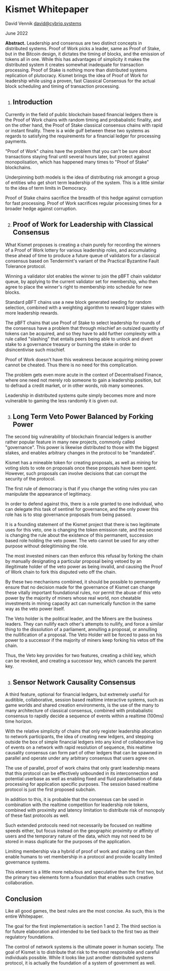 # Kismet Whitepaper

David Vennik <david@cybriq.systems>

June 2022

**Abstract.** Leadership and consensus are two distinct concepts in distributed systems. Proof of Work picks a leader, same as Proof of Stake, but in the Bitcoin design, it dictates the timing of blocks, and the emission of tokens all in one. While this has advantages of simplicity it makes the distributed system it creates somewhat inadequate for transaction processing. Proof of Stake is nothing more than distributed systems replication of plutocracy. Kismet brings the idea of Proof of Work for leadership while using a proven, fast Classical Consensus for the actual block scheduling and timing of transaction processing.



1. ## Introduction

Currently in the field of public blockchain based financial ledgers there is the Proof of Work chains with random timing and probabalistic finality, and on the other hand, the Proof of Stake classical consensus chains with rapid or instant finality. There is a wide gulf between these two systems as regards to satisfying the requirements for a financial ledger for processing payments. 

"Proof of Work" chains have the problem that you can't be sure about transactions staying final until several hours later, but protect against monopolisation, which has happened many times to "Proof of Stake" blockchains.

Underpinning both models is the idea of distributing risk amongst a group of entities who get short term leadership of the system. This is a little similar to the idea of term limits in Democracy.

Proof of Stake chains sacrifice the breadth of this hedge against corruption for fast processing. Proof of Work sacrifices regular processing times for a broader hedge against corruption.

2. ## Proof of Work for Leadership with Classical Consensus

What Kismet proposes is creating a chain purely for recording the winners of a Proof of Work lottery for various leadership roles, and accumulating these ahead of time to produce a future queue of validators for a classical consensus based on Tendermint's variant of the Practical Byzantine Fault Tolerance protocol.

Winning a validator slot enables the winner to join the pBFT chain validator queue, by applying to the current validator set for membership, who then agree to place the winner's right to membership into schedule for new blocks.

Standard pBFT chains use a new block generated seeding for random selection, combined with a weighting algorithm to reward bigger stakes with more leadership rewards.

The pBFT chains that use Proof of Stake to select leadership for rounds of the consensus have a problem that through mischief an outsized quantity of tokens can be acquired, and so they have to add further complexity with a rule called "slashing" that entails peers being able to unlock and divert stake to a governance treasury or burning the stake in order to disincentivise such mischief.

Proof of Work doesn't have this weakness because acquiring mining power cannot be cheated. Thus there is no need for this complication.

The problem gets even more acute in the context of Decentralised Finance, where one need not merely rob someone to gain a leadership position, but to defraud a credit market, or in other words, rob many someones. 

Leadership in distributed systems quite simply becomes more and more vulnerable to gaming the less randomly it is given out.

3.   ## Long Term Veto Power Balanced by Forking Power

The second big vulnerability of blockchain financial ledgers is another rather popular feature in many new projects, commonly called "governance". This power is likewise distributed to those with the biggest stakes, and enables arbitrary changes in the protocol to be "mandated". 

Kismet has a mineable token for creating proposals, as well as mining for voting slots to vote on proposals once these proposals have been spent. However, such proposals can involve decisions that can corrupt the security of the protocol.

The first rule of democracy is that if you change the voting rules you can manipulate the appearance of legitimacy.

In order to defend against this, there is a role granted to one individual, who can delegate this task of sentinel for governance, and the only power this role has is to stop governance proposals from being passed.

It is a founding statement of the Kismet project that there is two legitimate uses for this veto, one is changing the token emission rate, and the second is changing the rule about the existence of this permanent, succession based role holding the veto power. The veto cannot be used for any other purpose without delegitimising the role. 

The most invested miners can then enforce this refusal by forking the chain by manually designating a particular proposal being vetoed by an illegitimate holder of the veto power as being invalid, and causing the Proof of Work chain to fork this disputed veto off the chain.

By these two mechanisms combined, it should be possible to permanently ensure that no decision made for the governance of Kismet can change these vitally important foundational rules, nor permit the abuse of this veto power by the majority of miners whose real world, non cheatable investments in mining capacity act can numerically function in the same way as the veto power itself. 

The Veto holder is the political leader, and the Miners are the business leaders. They can nullify each other's attempts to nullify, and force a similar thing to the dissolution of a parliament, annulling a proposal, or annulling the nullification of a proposal. The Veto Holder will be forced to pass on his power to a successor if the majority of miners keep forking his vetos off the chain.

Thus, the Veto key provides for two features, creating a child key, which can be revoked, and creating a successor key, which cancels the parent key.

3.   ## Sensor Network Causality Consensus

A third feature, optional for financial ledgers, but extremely useful for auditible, collaborative, session based realtime interactive systems, such as game worlds and shared creation environments, is the use of the many to many architecture of classical consensus, combined with probabalistic consensus to rapidly decide a sequence of events within a realtime (100ms) time horizon.

With the relative simplicity of chains that only register leadership allocation to network participants, the idea of creating new ledgers, and stepping outside the box of simple financial ledgers into any kind of collaborative log of events on a network with rapid resolution of sequence, this realtime causality consensus can form part of other ledgers that can be spawned in parallel and operate under any arbitrary consensus that users agree on.

The use of parallel, proof of work chains that only grant leadership means that this protocol can be effectively unbounded in its interconnection and potential userbase as well as enabling fixed and fluid parallelisation of data processing for application specific purposes. The session based realtime protocol is just the first proposed subchain. 

In addition to this, it is probable that the consensus can be used in combination with the realtime competition for leadership role tokens, combined with proximity and latency limitation to distribute risk of monopoly of these fast protocols as well.

Such extended protocols need not necessarily be focused on realtime speeds either, but focus instead on the geographic proximity or affinity of users and the temporary nature of the data, which may not need to be stored in mass duplicate for the purposes of the application.

Limiting membership via a hybrid of proof of work and staking can then enable humans to vet membership in a protocol and provide locality limited governance systems.

This element is a little more nebulous and speculative than the first two, but the primary two elements form a foundation that enables such creative collaboration.

## Conclusion

Like all good games, the best rules are the most concise. As such, this is the entire Whitepaper. 

The goal for the first implementation is section 1 and 2. The third section is for future elaboration and intended to be tied back to the first two as their regulatory foundations.

The control of network systems is the ultimate power in human society. The goal of Kismet is to distribute that risk to the most responsible and careful individuals possible. While it looks like just another distributed systems protocol, it is actually the foundation of a system of government as well. 